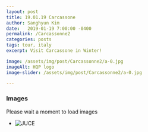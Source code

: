 ```yaml
---
layout: post
title: 19.01.19 Carcassone 
author: Sanghyun Kim
date:   2019-01-19 7:00:00 -0400
permalink: /Carcassonne2
categories: posts
tags: tour, italy
excerpt: Visit Carcassone in Winter!

image: /assets/img/post/Carcassonne2/a-0.jpg
imageAlt: HQP logo
image-slider: /assets/img/post/Carcassonne2/a-0.jpg

---
```

### Images
Please wait a moment to load images

<div class="row projects-display">
    <div class="flexslider">
        <ul class="slides">
	  			<li>
					<div class="images">
						<img alt="JUCE" src="{{ site.url }}/assets/img/post/Carcassonne2/a-0.jpg">
					</div>
        		</li>				
			</ul>
    </div>
</div>
